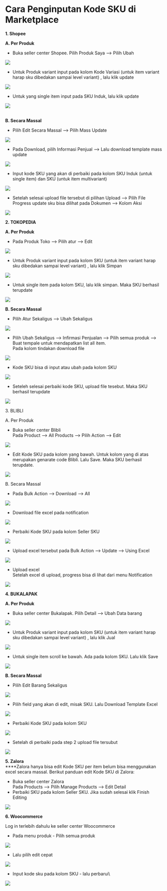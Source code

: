 # Cara Penginputan Kode SKU di Marketplace

**1. Shopee**

**A. Per Produk**

* Buka seller center Shopee. Pilih Produk Saya --> Pilih Ubah

![](<../../.gitbook/assets/image (81).png>)

* Untuk Produk variant input pada kolom Kode Variasi (untuk item variant harap sku dibedakan sampai level variant) , lalu klik update

![](<../../.gitbook/assets/image (67).png>)

* Untuk yang single item input pada SKU Induk, lalu klik update

![](<../../.gitbook/assets/image (162).png>)

\
**B. Secara Massal**

* Pilih Edit Secara Massal --> Pilih Mass Update

![](<../../.gitbook/assets/image (253).png>)

* Pada Download, pilih Informasi Penjual --> Lalu download template mass update

![](<../../.gitbook/assets/image (129).png>)

* Input kode SKU yang akan di perbaiki pada kolom SKU Induk (untuk single item) dan SKU (untuk item multivariant)

![](<../../.gitbook/assets/image (80).png>)

* Setelah selesai upload file tersebut di pilihan Upload --> Pilih File\
  Progress update sku bisa dilihat pada Dokumen --> Kolom Aksi&#x20;

![](<../../.gitbook/assets/image (257).png>)

**2. TOKOPEDIA**

**A. Per Produk**

* Pada Produk Toko --> Pilih atur --> Edit

![](<../../.gitbook/assets/image (138).png>)

* Untuk Produk variant input pada kolom SKU (untuk item variant harap sku dibedakan sampai level variant) , lalu klik Simpan

![](<../../.gitbook/assets/image (188).png>)

* Untuk single item pada kolom SKU, lalu klik simpan. Maka SKU berhasil terupdate

![](<../../.gitbook/assets/image (151).png>)

**B. Secara Massal**

* Pilih Atur Sekaligus --> Ubah Sekaligus

![](<../../.gitbook/assets/image (244).png>)

* Pilih Ubah Sekaligus --> Infirmasi Penjualan --> Pilih semua produk --> Buat tempale untuk mendapatkan list all item.\
  Pada kolom tindakan download file

![](<../../.gitbook/assets/image (255).png>)

* Kode SKU bisa di input atau ubah pada kolom SKU

![](<../../.gitbook/assets/image (9).png>)

* Seteleh selesai perbaiki kode SKU, upload file tesebut. Maka SKU berhasil terupdate

![](<../../.gitbook/assets/image (75).png>)

3\. BLIBLI

A. Per Produk

* Buka seller center Blibli\
  Pada Product --> All Products --> Pilih Action --> Edit

![](<../../.gitbook/assets/image (225).png>)

* Edit Kode SKU pada kolom yang bawah. Untuk kolom yang di atas merupakan genarate code Blibli. Lalu Save. Maka SKU berhasil terupdate.

![](<../../.gitbook/assets/image (163).png>)

B. Secara Massal

* Pada Bulk Action --> Download --> All

![](<../../.gitbook/assets/image (246).png>)

* Download file excel pada notification

![](<../../.gitbook/assets/image (228).png>)

* Perbaiki Kode SKU pada kolom Seller SKU

![](<../../.gitbook/assets/image (107).png>)

* Upload excel tersebut pada Bulk Action --> Update --> Using Excel

![](<../../.gitbook/assets/image (196).png>)

* Upload excel\
  Setelah excel di upload, progress bisa di lihat dari menu Notification

![](<../../.gitbook/assets/image (122).png>)

**4. BUKALAPAK**

**A. Per Produk**

* Buka seller center Bukalapak. Pilih Detail --> Ubah Data barang

![](<../../.gitbook/assets/image (44).png>)

*   Untuk Produk variant input pada kolom SKU (untuk item variant harap sku dibedakan sampai level variant) , lalu klik Jual



![](<../../.gitbook/assets/image (141).png>)

* Untuk single item scroll ke bawah. Ada pada kolom SKU. Lalu klik Save

![](<../../.gitbook/assets/image (203).png>)

**B. Secara Massal**

* Pilih Edit Barang Sekaligus

![](<../../.gitbook/assets/image (234).png>)

* Pilih field yang akan di edit, misak SKU. Lalu Download Template Excel

![](<../../.gitbook/assets/image (95).png>)

* &#x20;Perbaiki Kode SKU pada kolom  SKU

![](<../../.gitbook/assets/image (144).png>)

* Setelah di perbaiki pada step 2 upload file tersubut

![](<../../.gitbook/assets/image (13) (1).png>)

**5. Zalora**\
****Zalora hanya bisa edit Kode SKU per item belum bisa menggunakan excel secara massal. Berikut panduan edit Kode SKU di Zalora:

* Buka seller center Zalora\
  Pada Products --> Pilih Manage Products --> Edit Detail
* Perbaiki SKU pada kolom Seller SKU. Jika sudah selesai klik Finish Editing

![](<../../.gitbook/assets/image (89).png>)

**6. Woocommerce**

Log in terlebih dahulu ke seller center Woocommerce&#x20;

* Pada menu produk - Pilih semua produk

![](<../../.gitbook/assets/image (411).png>)

* Lalu pilih edit cepat

![](<../../.gitbook/assets/image (413).png>)

* Input kode sku pada kolom SKU - lalu perbarui\


![](<../../.gitbook/assets/image (412).png>)
